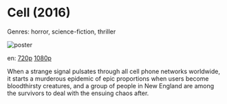 # Cell (2016)

Genres: horror, science-fiction, thriller

![poster](http://image.tmdb.org/t/p/w500/c5N6Pw3P6TqQnGcqiVkhO9u85KB.jpg)

en:
  [720p](magnet:?xt=urn:btih:CB2291780E49E02AB8D08DD3FA056940538716DA&tr=udp://glotorrents.pw:6969/announce&tr=udp://tracker.opentrackr.org:1337/announce&tr=udp://torrent.gresille.org:80/announce&tr=udp://tracker.openbittorrent.com:80&tr=udp://tracker.coppersurfer.tk:6969&tr=udp://tracker.leechers-paradise.org:6969&tr=udp://p4p.arenabg.ch:1337&tr=udp://tracker.internetwarriors.net:1337)
  [1080p](magnet:?xt=urn:btih:94B76D890142FAA31E646303797024008B27E1A3&tr=udp://glotorrents.pw:6969/announce&tr=udp://tracker.opentrackr.org:1337/announce&tr=udp://torrent.gresille.org:80/announce&tr=udp://tracker.openbittorrent.com:80&tr=udp://tracker.coppersurfer.tk:6969&tr=udp://tracker.leechers-paradise.org:6969&tr=udp://p4p.arenabg.ch:1337&tr=udp://tracker.internetwarriors.net:1337)
  


When a strange signal pulsates through all cell phone networks worldwide, it starts a murderous epidemic of epic proportions when users become bloodthirsty creatures, and a group of people in New England are among the survivors to deal with the ensuing chaos after.